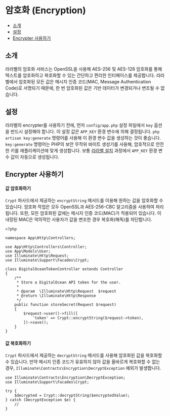 # 암호화 (Encryption)

- [소개](#introduction)
- [설정](#configuration)
- [Encrypter 사용하기](#using-the-encrypter)

<a name="introduction"></a>
## 소개

라라벨의 암호화 서비스는 OpenSSL을 사용해 AES-256 및 AES-128 암호화를 통해 텍스트를 암호화하고 복호화할 수 있는 간단하고 편리한 인터페이스를 제공합니다. 라라벨에서 암호화된 모든 값은 메시지 인증 코드(MAC, Message Authentication Code)로 서명되기 때문에, 한 번 암호화된 값은 기반 데이터가 변경되거나 변조될 수 없습니다.

<a name="configuration"></a>
## 설정

라라벨의 encrypter를 사용하기 전에, 먼저 `config/app.php` 설정 파일에서 `key` 옵션을 반드시 설정해야 합니다. 이 설정 값은 `APP_KEY` 환경 변수에 의해 결정됩니다. `php artisan key:generate` 명령어를 사용해 이 환경 변수 값을 생성하는 것이 좋습니다. `key:generate` 명령어는 PHP의 보안 무작위 바이트 생성기를 사용해, 암호적으로 안전한 키를 애플리케이션에 맞게 생성합니다. 보통 [라라벨 설치](/docs/{{version}}/installation) 과정에서 `APP_KEY` 환경 변수 값이 자동으로 생성됩니다.

<a name="using-the-encrypter"></a>
## Encrypter 사용하기

<a name="encrypting-a-value"></a>
#### 값 암호화하기

`Crypt` 파사드에서 제공하는 `encryptString` 메서드를 이용해 원하는 값을 암호화할 수 있습니다. 암호화 작업은 모두 OpenSSL과 AES-256-CBC 알고리즘을 사용하여 처리됩니다. 또한, 모든 암호화된 값에는 메시지 인증 코드(MAC)가 적용되어 있습니다. 이 내장된 MAC은 악의적인 사용자가 값을 변조한 경우 복호화(해독)를 차단합니다.

```
<?php

namespace App\Http\Controllers;

use App\Http\Controllers\Controller;
use App\Models\User;
use Illuminate\Http\Request;
use Illuminate\Support\Facades\Crypt;

class DigitalOceanTokenController extends Controller
{
    /**
     * Store a DigitalOcean API token for the user.
     *
     * @param  \Illuminate\Http\Request  $request
     * @return \Illuminate\Http\Response
     */
    public function storeSecret(Request $request)
    {
        $request->user()->fill([
            'token' => Crypt::encryptString($request->token),
        ])->save();
    }
}
```

<a name="decrypting-a-value"></a>
#### 값 복호화하기

`Crypt` 파사드에서 제공하는 `decryptString` 메서드를 사용해 암호화된 값을 복호화할 수 있습니다. 만약 메시지 인증 코드가 유효하지 않아 값을 올바르게 복호화할 수 없는 경우, `Illuminate\Contracts\Encryption\DecryptException` 예외가 발생합니다.

```
use Illuminate\Contracts\Encryption\DecryptException;
use Illuminate\Support\Facades\Crypt;

try {
    $decrypted = Crypt::decryptString($encryptedValue);
} catch (DecryptException $e) {
    //
}
```
